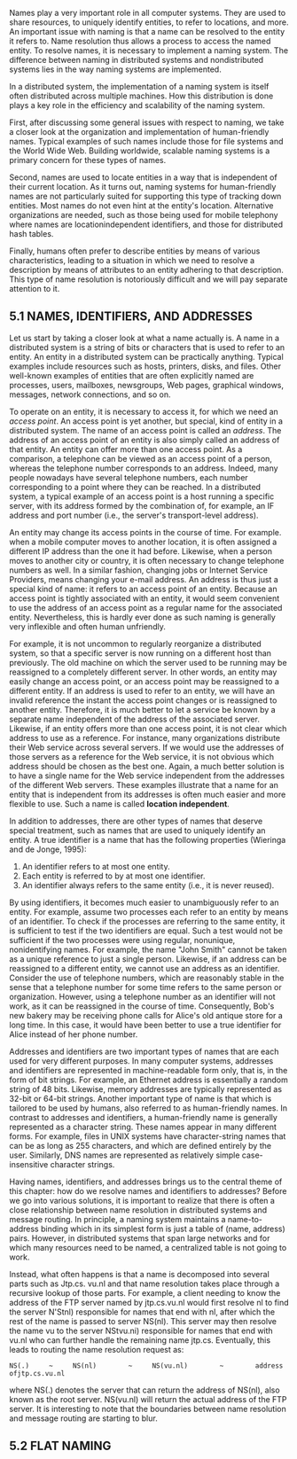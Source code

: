 Names play a very important role in all computer systems. They are used to share resources, to uniquely identify entities, to refer to locations, and more. An important issue with naming is that a name can be resolved to the entity it refers to. Name resolution thus allows a process to access the named entity. To resolve names, it is necessary to implement a naming system. The difference between naming in distributed systems and nondistributed systems lies in the way naming systems are implemented.

In a distributed system, the implementation of a naming system is itself often distributed across multiple machines. How this distribution is done plays a key role in the efficiency and scalability of the naming system.

First, after discussing some general issues with respect to naming, we take a closer look at the organization and implementation of human-friendly names. Typical examples of such names include those for file systems and the World Wide Web. Building worldwide, scalable naming systems is a primary concern for these types of names. 

Second, names are used to locate entities in a way that is independent of their current location. As it turns out, naming systems for human-friendly names are not particularly suited for supporting this type of tracking down entities. Most names do not even hint at the entity's location. Alternative organizations are needed, such as those being used for mobile telephony where names are locationindependent identifiers, and those for distributed hash tables. 

Finally, humans often prefer to describe entities by means of various characteristics, leading to a situation in which we need to resolve a description by means of attributes to an entity adhering to that description. This type of name resolution is notoriously difficult and we will pay separate attention to it.

## 5.1 NAMES, IDENTIFIERS, AND ADDRESSES

Let us start by taking a closer look at what a name actually is. A name in a distributed system is a string of bits or characters that is used to refer to an entity. An entity in a distributed system can be practically anything. Typical examples include resources such as hosts, printers, disks, and files. Other well-known examples of entities that are often explicitly named are processes, users, mailboxes, newsgroups, Web pages, graphical windows, messages, network connections, and so on. 

To operate on an entity, it is necessary to access it, for which we need an _access point_. An access point is yet another, but special, kind of entity in a distributed system. The name of an access point is called an _address_. The address of an access point of an entity is also simply called an address of that entity. An entity can offer more than one access point. As a comparison, a telephone can be viewed as an access point of a person, whereas the telephone number corresponds to an address. Indeed, many people nowadays have several telephone numbers, each number corresponding to a point where they can be reached. In a distributed system, a typical example of an access point is a host running a specific server, with its address formed by the combination of, for example, an IF address and port number (i.e., the server's transport-level address).

An entity may change its access points in the course of time. For example. when a mobile computer moves to another location, it is often assigned a different IP address than the one it had before. Likewise, when a person moves to another city or country, it is often necessary to change telephone numbers as well. In a similar fashion, changing jobs or Internet Service Providers, means changing your e-mail address. An address is thus just a special kind of name: it refers to an access point of an entity. Because an access point is tightly associated with an entity, it would seem convenient to use the address of an access point as a regular name for the associated entity. Nevertheless, this is hardly ever done as such naming is generally very inflexible and often human unfriendly.

For example, it is not uncommon to regularly reorganize a distributed system, so that a specific server is now running on a different host than previously. The old machine on which the server used to be running may be reassigned to a completely different server. In other words, an entity may easily change an access point, or an access point may be reassigned to a different entity. If an address is used to refer to an entity, we will have an invalid reference the instant the access point changes or is reassigned to another entity. Therefore, it is much better to let a service be known by a separate name independent of the address of the associated server. Likewise, if an entity offers more than one access point, it is not clear which address to use as a reference. For instance, many organizations distribute their Web service across several servers. If we would use the addresses of those servers as a reference for the Web service, it is not obvious which address should be chosen as the best one. Again, a much better solution is to have a single name for the Web service independent from the addresses of the different Web servers. These examples illustrate that a name for an entity that is independent from its addresses is often much easier and more flexible to use. Such a name is called __location independent__.


In addition to addresses, there are other types of names that deserve special treatment, such as names that are used to uniquely identify an entity. A true identifier is a name that has the following properties (Wieringa and de Jonge, 1995): 

1. An identifier refers to at most one entity. 
2. Each entity is referred to by at most one identifier. 
3. An identifier always refers to the same entity (i.e., it is never reused). 

By using identifiers, it becomes much easier to unambiguously refer to an entity. For example, assume two processes each refer to an entity by means of an identifier. To check if the processes are referring to the same entity, it is sufficient to test if the two identifiers are equal. Such a test would not be sufficient if the two processes were using regular, nonunique, nonidentifying names. For example, the name "John Smith" cannot be taken as a unique reference to just a single person. Likewise, if an address can be reassigned to a different entity, we cannot use an address as an identifier. Consider the use of telephone numbers, which are reasonably stable in the sense that a telephone number for some time refers to the same person or organization. However, using a telephone number as an identifier will not work, as it can be reassigned in the course of time. Consequently, Bob's new bakery may be receiving phone calls for Alice's old antique store for a long time. In this case, it would have been better to use a true identifier for Alice instead of her phone number.

Addresses and identifiers are two important types of names that are each used for very different purposes. In many computer systems, addresses and identifiers are represented in machine-readable form only, that is, in the form of bit strings. For example, an Ethernet address is essentially a random string of 48 bits. Likewise, memory addresses are typically represented as 32-bit or 64-bit strings. Another important type of name is that which is tailored to be used by humans, also referred to as human-friendly names. In contrast to addresses and identifiers, a human-friendly name is generally represented as a character string. These names appear in many different forms. For example, files in UNIX systems have character-string names that can be as long as 255 characters, and which are defined entirely by the user. Similarly, DNS names are represented as relatively simple case-insensitive character strings.

Having names, identifiers, and addresses brings us to the central theme of this chapter: how do we resolve names and identifiers to addresses? Before we go into various solutions, it is important to realize that there is often a close relationship between name resolution in distributed systems and message routing. In principle, a naming system maintains a name-to-address binding which in its simplest form is just a table of (name, address) pairs. However, in distributed systems that span large networks and for which many resources need to be named, a centralized table is not going to work.

Instead, what often happens is that a name is decomposed into several parts such as Jtp.cs. vu.nl and that name resolution takes place through a recursive lookup of those parts. For example, a client needing to know the address of the FTP server named by jtp.cs.vu.nl would first resolve nl to find the server N'Stnl) responsible for names that end with nl, after which the rest of the name is passed to server NS(nl). This server may then resolve the name vu to the server NStvu.ni) responsible for names that end with vu.nl who can further handle the remaining name jtp.cs. Eventually, this leads to routing the name resolution request as:

```NS(.)     ~     NS(nl)        ~     NS(vu.nl)        ~        address ofjtp.cs.vu.nl ```

where NS(.) denotes the server that can return the address of NS(nl), also known as the root server. NS(vu.nl) will return the actual address of the FTP server. It is interesting to note that the boundaries between name resolution and message routing are starting to blur.

## 5.2 FLAT NAMING











